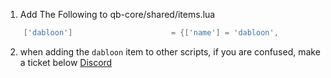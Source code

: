 1. Add The Following to qb-core/shared/items.lua
```lua
	['dabloon'] 					 = {['name'] = 'dabloon', 							['label'] = 'Dabloon', 					['weight'] = 0, 		['type'] = 'item', 		['image'] = 'dabloon.png', 				['unique'] = true, 		['useable'] = false, 	['shouldClose'] = true,	   ['combinable'] = nil,   ['description'] = 'The imaginary currency of TikTok, and now Los Santos...'}

```

2. when adding the `dabloon` item to other scripts, if you are confused, make a ticket below
[Discord](https://discord.gg/PkJGQ6EdZp)
